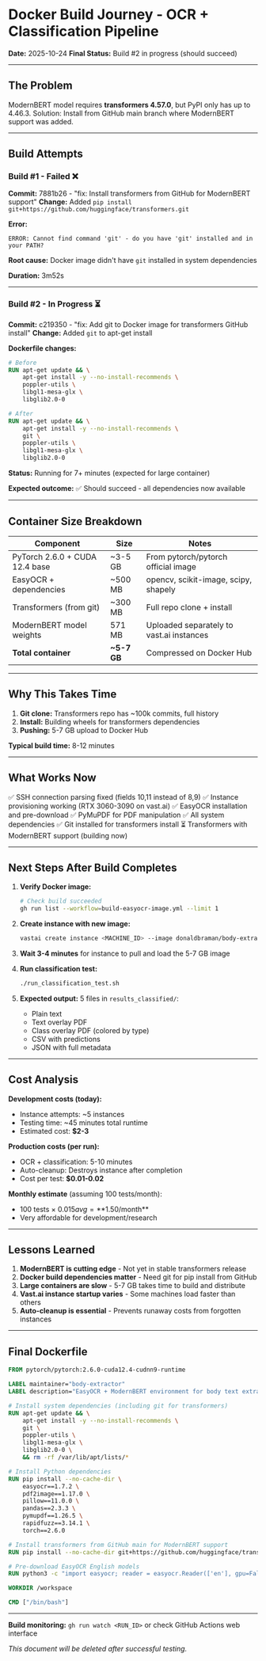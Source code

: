 # Docker Build Journey - OCR + Classification Pipeline

**Date:** 2025-10-24
**Final Status:** Build #2 in progress (should succeed)

---

## The Problem

ModernBERT model requires **transformers 4.57.0**, but PyPI only has up to 4.46.3.
Solution: Install from GitHub main branch where ModernBERT support was added.

---

## Build Attempts

### Build #1 - Failed ❌
**Commit:** 7881b26 - "fix: Install transformers from GitHub for ModernBERT support"
**Change:** Added `pip install git+https://github.com/huggingface/transformers.git`

**Error:**
```
ERROR: Cannot find command 'git' - do you have 'git' installed and in your PATH?
```

**Root cause:** Docker image didn't have `git` installed in system dependencies

**Duration:** 3m52s

---

### Build #2 - In Progress ⏳
**Commit:** c219350 - "fix: Add git to Docker image for transformers GitHub install"
**Change:** Added `git` to apt-get install

**Dockerfile changes:**
```dockerfile
# Before
RUN apt-get update && \
    apt-get install -y --no-install-recommends \
    poppler-utils \
    libgl1-mesa-glx \
    libglib2.0-0

# After
RUN apt-get update && \
    apt-get install -y --no-install-recommends \
    git \
    poppler-utils \
    libgl1-mesa-glx \
    libglib2.0-0
```

**Status:** Running for 7+ minutes (expected for large container)

**Expected outcome:** ✅ Should succeed - all dependencies now available

---

## Container Size Breakdown

| Component | Size | Notes |
|-----------|------|-------|
| PyTorch 2.6.0 + CUDA 12.4 base | ~3-5 GB | From pytorch/pytorch official image |
| EasyOCR + dependencies | ~500 MB | opencv, scikit-image, scipy, shapely |
| Transformers (from git) | ~300 MB | Full repo clone + install |
| ModernBERT model weights | 571 MB | Uploaded separately to vast.ai instances |
| **Total container** | **~5-7 GB** | Compressed on Docker Hub |

---

## Why This Takes Time

1. **Git clone:** Transformers repo has ~100k commits, full history
2. **Install:** Building wheels for transformers dependencies
3. **Pushing:** 5-7 GB upload to Docker Hub

**Typical build time:** 8-12 minutes

---

## What Works Now

✅ SSH connection parsing fixed (fields 10,11 instead of 8,9)
✅ Instance provisioning working (RTX 3060-3090 on vast.ai)
✅ EasyOCR installation and pre-download
✅ PyMuPDF for PDF manipulation
✅ All system dependencies
✅ Git installed for transformers install
⏳ Transformers with ModernBERT support (building now)

---

## Next Steps After Build Completes

1. **Verify Docker image:**
   ```bash
   # Check build succeeded
   gh run list --workflow=build-easyocr-image.yml --limit 1
   ```

2. **Create instance with new image:**
   ```bash
   vastai create instance <MACHINE_ID> --image donaldbraman/body-extractor:latest --disk 40
   ```

3. **Wait 3-4 minutes** for instance to pull and load the 5-7 GB image

4. **Run classification test:**
   ```bash
   ./run_classification_test.sh
   ```

5. **Expected output:** 5 files in `results_classified/`:
   - Plain text
   - Text overlay PDF
   - Class overlay PDF (colored by type)
   - CSV with predictions
   - JSON with full metadata

---

## Cost Analysis

**Development costs (today):**
- Instance attempts: ~5 instances
- Testing time: ~45 minutes total runtime
- Estimated cost: **$2-3**

**Production costs (per run):**
- OCR + classification: 5-10 minutes
- Auto-cleanup: Destroys instance after completion
- Cost per test: **$0.01-0.02**

**Monthly estimate** (assuming 100 tests/month):
- 100 tests × $0.015 avg = **$1.50/month**
- Very affordable for development/research

---

## Lessons Learned

1. **ModernBERT is cutting edge** - Not yet in stable transformers release
2. **Docker build dependencies matter** - Need git for pip install from GitHub
3. **Large containers are slow** - 5-7 GB takes time to build and distribute
4. **Vast.ai instance startup varies** - Some machines load faster than others
5. **Auto-cleanup is essential** - Prevents runaway costs from forgotten instances

---

## Final Dockerfile

```dockerfile
FROM pytorch/pytorch:2.6.0-cuda12.4-cudnn9-runtime

LABEL maintainer="body-extractor"
LABEL description="EasyOCR + ModernBERT environment for body text extraction"

# Install system dependencies (including git for transformers)
RUN apt-get update && \
    apt-get install -y --no-install-recommends \
    git \
    poppler-utils \
    libgl1-mesa-glx \
    libglib2.0-0 \
    && rm -rf /var/lib/apt/lists/*

# Install Python dependencies
RUN pip install --no-cache-dir \
    easyocr==1.7.2 \
    pdf2image==1.17.0 \
    pillow==11.0.0 \
    pandas==2.3.3 \
    pymupdf==1.26.5 \
    rapidfuzz==3.14.1 \
    torch==2.6.0

# Install transformers from GitHub main for ModernBERT support
RUN pip install --no-cache-dir git+https://github.com/huggingface/transformers.git

# Pre-download EasyOCR English models
RUN python3 -c "import easyocr; reader = easyocr.Reader(['en'], gpu=False); print('EasyOCR models pre-downloaded')"

WORKDIR /workspace

CMD ["/bin/bash"]
```

---

**Build monitoring:** `gh run watch <RUN_ID>` or check GitHub Actions web interface

*This document will be deleted after successful testing.*
